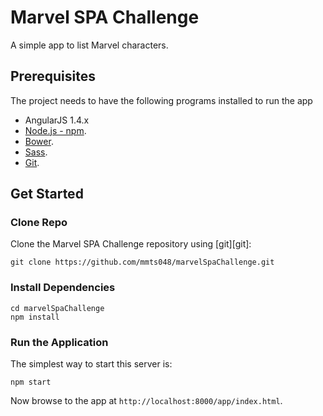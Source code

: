 # Marvel SPA Challenge

A simple app to list Marvel characters.

## Prerequisites

The project needs to have the following programs installed to run the app

- AngularJS 1.4.x
- [Node.js - npm](http://nodejs.org/).
- [Bower](http://bower.io/#install-bower).
- [Sass](http://sass-lang.com/install).
- [Git](http://git-scm.com/).

## Get Started

### Clone Repo

Clone the Marvel SPA Challenge repository using [git][git]:

```
git clone https://github.com/mmts048/marvelSpaChallenge.git
```


### Install Dependencies

```
cd marvelSpaChallenge
npm install
```


### Run the Application

The simplest way to start this server is:

```
npm start
```

Now browse to the app at `http://localhost:8000/app/index.html`.